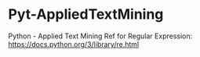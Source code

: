 # Pyt-AppliedTextMining
Python - Applied Text Mining
Ref for Regular Expression: https://docs.python.org/3/library/re.html
